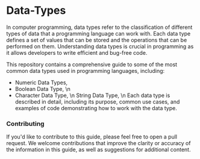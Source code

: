 # Data-Types
In computer programming, data types refer to the classification of different types of data that a programming language can work with. Each data type defines a set of values that can be stored and the operations that can be performed on them. Understanding data types is crucial in programming as it allows developers to write efficient and bug-free code.

This repository contains a comprehensive guide to some of the most common data types used in programming languages, including:

- Numeric Data Types,
- Boolean Data Type, \n
- Character Data Type, \n
String Data Type, \n
Each data type is described in detail, including its purpose, common use cases, and examples of code demonstrating how to work with the data type.

### Contributing
If you'd like to contribute to this guide, please feel free to open a pull request. We welcome contributions that improve the clarity or accuracy of the information in this guide, as well as suggestions for additional content.

